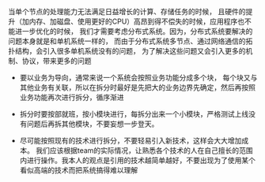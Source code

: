 当单个节点的处理能力无法满足日益增长的计算、存储任务的时候，
且硬件的提升（加内存、加磁盘、使用更好的CPU）高昂到得不偿失的时候，应用程序也不能进一步优化的时候，
我们才需要考虑分布式系统。因为，分布式系统要解决的问题本身就是和单机系统一样的，
而由于分布式系统多节点、通过网络通信的拓扑结构，会引入很多单机系统没有的问题，
为了解决这些问题又会引入更多的机制、协议，带来更多的问题

- 要以业务为导向，通常来说一个系统会按照业务功能分成多个块，
  每个块又与其他业务有关联，所以在拆分时最好是先把大的业务边界先确定，然后再按照业务功能再次进行拆分，循序渐进

- 拆分时要按部就班，按小模块进行，每拆分出来一个小模块，严格测试上线没有问题后再拆其他模块，不要妄想一步登天。

- 尽可能按照现有的技术进行拆分，不要轻易引入新技术，这样会大大增加成本。
  我们应该根据team的实际情况，让熟悉各个技术的人在自己擅长的范围内进行操作。我本人的观点是引用的技术越简单越好，不要出现为了使用某个看似高端的技术而把系统搞得难以理解
